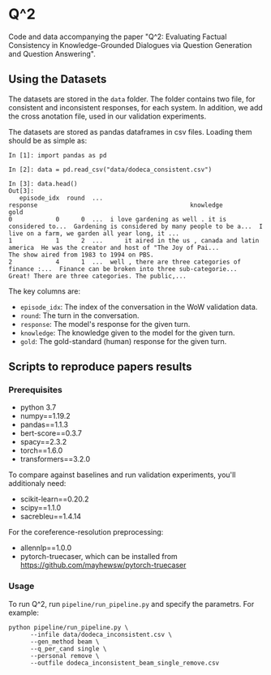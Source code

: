 # Q^2

Code and data accompanying the paper "Q^2: Evaluating Factual Consistency in Knowledge-Grounded Dialogues via Question Generation and Question Answering".

## Using the Datasets

The datasets are stored in the `data` folder. 
The folder contains two file, for consistent and inconsistent responses, for each system.
In addition, we add the cross anotation file, used in our validation experiments.

The datasets are stored as pandas dataframes in csv files. Loading them should be as simple as:

```
In [1]: import pandas as pd

In [2]: data = pd.read_csv("data/dodeca_consistent.csv")

In [3]: data.head()
Out[3]:
   episode_idx  round  ...                                           response                                          knowledge                                               gold
0            0      0  ...  i love gardening as well . it is considered to...  Gardening is considered by many people to be a...  I live on a farm, we garden all year long, it ...
1            1      2  ...      it aired in the us , canada and latin america  He was the creator and host of "The Joy of Pai...           The show aired from 1983 to 1994 on PBS.
2            4      1  ...  well , there are three categories of finance :...  Finance can be broken into three sub-categorie...  Great! There are three categories. The public,...

```

The key columns are:
- `episode_idx`: The index of the conversation in the WoW validation data.
- `round`: The turn in the conversation.
- `response`: The model's response for the given turn.
- `knowledge`: The knowledge given to the model for the given turn.
- `gold`: The gold-standard (human) response for the given turn.

## Scripts to reproduce papers results

### Prerequisites
* python 3.7
* numpy==1.19.2
* pandas==1.1.3
* bert-score==0.3.7
* spacy==2.3.2
* torch==1.6.0
* transformers==3.2.0

To compare against baselines and run validation experiments, you'll additionaly need:
* scikit-learn==0.20.2
* scipy==1.1.0
* sacrebleu==1.4.14

For the coreference-resolution preprocessing:
* allennlp==1.0.0
* pytorch-truecaser, which can be installed from https://github.com/mayhewsw/pytorch-truecaser


### Usage
To run Q^2, run `pipeline/run_pipeline.py` and specify the parametrs. 
For example:
```
python pipeline/run_pipeline.py \
      --infile data/dodeca_inconsistent.csv \
      --gen_method beam \
      --q_per_cand single \
      --personal remove \
      --outfile dodeca_inconsistent_beam_single_remove.csv
```

